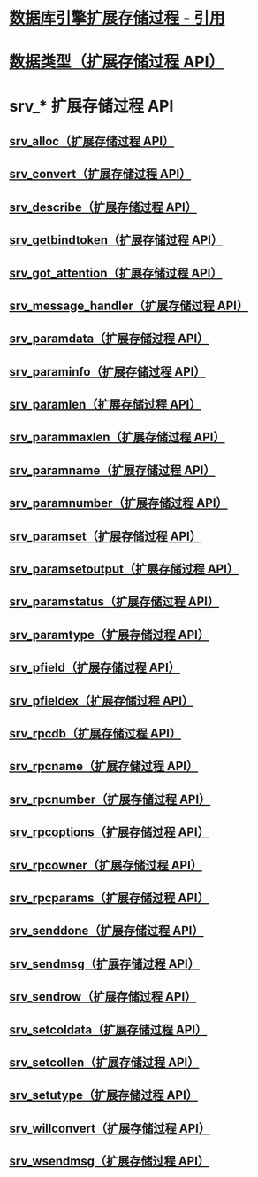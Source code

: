 # [数据库引擎扩展存储过程 - 引用](database-engine-extended-stored-procedures-reference.md)
# [数据类型（扩展存储过程 API）](data-types-extended-stored-procedure-api.md)

# srv_* 扩展存储过程 API
## [srv_alloc（扩展存储过程 API）](srv-alloc-extended-stored-procedure-api.md)
## [srv_convert（扩展存储过程 API）](srv-convert-extended-stored-procedure-api.md)
## [srv_describe（扩展存储过程 API）](srv-describe-extended-stored-procedure-api.md)
## [srv_getbindtoken（扩展存储过程 API）](srv-getbindtoken-extended-stored-procedure-api.md)
## [srv_got_attention（扩展存储过程 API）](srv-got-attention-extended-stored-procedure-api.md)
## [srv_message_handler（扩展存储过程 API）](srv-message-handler-extended-stored-procedure-api.md)
## [srv_paramdata（扩展存储过程 API）](srv-paramdata-extended-stored-procedure-api.md)
## [srv_paraminfo（扩展存储过程 API）](srv-paraminfo-extended-stored-procedure-api.md)
## [srv_paramlen（扩展存储过程 API）](srv-paramlen-extended-stored-procedure-api.md)
## [srv_parammaxlen（扩展存储过程 API）](srv-parammaxlen-extended-stored-procedure-api.md)
## [srv_paramname（扩展存储过程 API）](srv-paramname-extended-stored-procedure-api.md)
## [srv_paramnumber（扩展存储过程 API）](srv-paramnumber-extended-stored-procedure-api.md)
## [srv_paramset（扩展存储过程 API）](srv-paramset-extended-stored-procedure-api.md)
## [srv_paramsetoutput（扩展存储过程 API）](srv-paramsetoutput-extended-stored-procedure-api.md)
## [srv_paramstatus（扩展存储过程 API）](srv-paramstatus-extended-stored-procedure-api.md)
## [srv_paramtype（扩展存储过程 API）](srv-paramtype-extended-stored-procedure-api.md)
## [srv_pfield（扩展存储过程 API）](srv-pfield-extended-stored-procedure-api.md)
## [srv_pfieldex（扩展存储过程 API）](srv-pfieldex-extended-stored-procedure-api.md)
## [srv_rpcdb（扩展存储过程 API）](srv-rpcdb-extended-stored-procedure-api.md)
## [srv_rpcname（扩展存储过程 API）](srv-rpcname-extended-stored-procedure-api.md)
## [srv_rpcnumber（扩展存储过程 API）](srv-rpcnumber-extended-stored-procedure-api.md)
## [srv_rpcoptions（扩展存储过程 API）](srv-rpcoptions-extended-stored-procedure-api.md)
## [srv_rpcowner（扩展存储过程 API）](srv-rpcowner-extended-stored-procedure-api.md)
## [srv_rpcparams（扩展存储过程 API）](srv-rpcparams-extended-stored-procedure-api.md)
## [srv_senddone（扩展存储过程 API）](srv-senddone-extended-stored-procedure-api.md)
## [srv_sendmsg（扩展存储过程 API）](srv-sendmsg-extended-stored-procedure-api.md)
## [srv_sendrow（扩展存储过程 API）](srv-sendrow-extended-stored-procedure-api.md)
## [srv_setcoldata（扩展存储过程 API）](srv-setcoldata-extended-stored-procedure-api.md)
## [srv_setcollen（扩展存储过程 API）](srv-setcollen-extended-stored-procedure-api.md)
## [srv_setutype（扩展存储过程 API）](srv-setutype-extended-stored-procedure-api.md)
## [srv_willconvert（扩展存储过程 API）](srv-willconvert-extended-stored-procedure-api.md)
## [srv_wsendmsg（扩展存储过程 API）](srv-wsendmsg-extended-stored-procedure-api.md)

